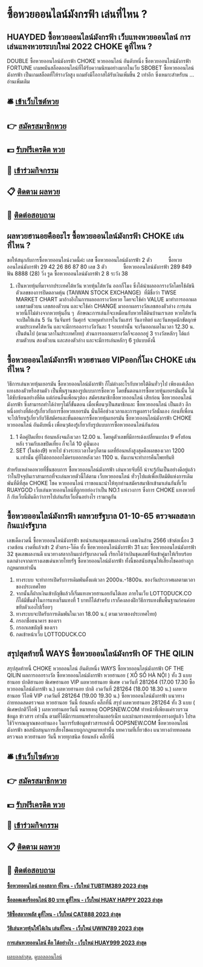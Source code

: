 # ซื้อหวยออนไลน์มังกรฟ้า เล่นที่ไหน ?
## HUAYDED ซื้อหวยออนไลน์มังกรฟ้า เว็บแทงหวยออนไลน์ การเล่นแทงหวยระบบใหม่ 2022 CHOKE ดูที่ไหน ?
DOUBLE ซื้อหวยออนไลน์มังกรฟ้า CHOKE หวยออนไลน์ อันดับหนึ่ง ซื้อหวยออนไลน์มังกรฟ้า FORTUNE เกมพนันสล็อตออนไลน์ที่ได้รับความนิยมอย่างมากในเว็บ SBOBET ซื้อหวยออนไลน์มังกรฟ้า เป็นเกมสล็อตที่ให้รางวัลสูง แถมยังมีโอกาสได้รับเงินเพิ่มขึ้น 2 เท่าอีก ซึ่งเหมาะสำหรับน … อ่านเพิ่มเติม

## 🛎 [เข้าเว็บไซต์หวย](https://bit.ly/3BG5bNw)
## 👉 [สมัครสมาชิกหวย](https://bit.ly/3BG5bNw)
## 💵 [รับฟรีเครดิต หวย](https://bit.ly/3C3mvgS)
## 👑 [เข้าร่วมกิจกรรม](https://bit.ly/3C3mvgS)
## 📋 [ติดตาม ผลหวย](https://bit.ly/3C3mvgS)
## 📱 [ติดต่อสอบถาม](https://bit.ly/3C3mvgS)

## ผลหวยฮานอยคืออะไร ซื้อหวยออนไลน์มังกรฟ้า CHOKE เล่นที่ไหน ?
ขอให้สนุกกับการซื้อหวยออนไลน์งวดนี้ค่ะ
เลข ซื้อหวยออนไลน์มังกรฟ้า 2 ตัว           ซื้อหวยออนไลน์มังกรฟ้า 29 42 26 86 87 80
เลข 3 ตัว           ซื้อหวยออนไลน์มังกรฟ้า 289 849
ฟัน 8888 (28)
วิ่ง รูด ซื้อหวยออนไลน์มังกรฟ้า 2 8
ระวัง 38
1. เป็นหวยหุ้นที่มาจากประเทศไต้หวัน หวยหุ้นไต้หวัน ออกกี่โมง ซึ่งได้นำผลออกรางวัลโดยใช้ดัชนีตัวเลขของการปิดตลาดหุ้น (TAIWAN STOCK EXCHANGE)​  ที่มีชื่อว่า TWSE MARKET CHART มาอ้างอิงในการผลออกรางวัลหวย โดยจะใช้ค่า VALUE มาทำการออกผลเลขสามตัวบน เลขสองตัวบน และจะใช้ค่า CHANGE มาออกผลรางวัลเลขสองตัวล่าง การเล่นหวยนี้ก็ไม่ต่างจากหวยหุ้นอื่น ๆ  ลักษณะการเล่นก็จะเหมือนกับหวยใต้ดินบ้านเราเลย หวยไต้หวันจะเปิดให้เล่น 5 วัน วันจันทร์ วันศุกร์ จะหยุดทำการในวันเสาร์ วันอาทิตย์ และวันหยุดนักขัตฤกษ์ตามประเทศไต้หวัน และจะมีการออกรางวัลวันละ 1 รอบเท่านั้น จะเริ่มออกผลในเวลา 12.30 น. เป็นต้นไป (ตามเวลาในประเทศไทย) ส่วนการออกผลรางวัลก็จะออกอยู่ 3 รางวัลหลักๆ ได้แก่ สามตัวบน สองตัวบน และสองตัวล่าง และจะมีการเล่นหลักๆ 6 รูปแบบดังนี้

## ซื้อหวยออนไลน์มังกรฟ้า หวยฮานอย VIPออกกี่โมง CHOKE เล่นที่ไหน ?
วิธีการเล่นหวยหุ้นเยอรมัน ซื้อหวยออนไลน์มังกรฟ้า ก็ไม่ต่างอะไรกับหวยใต้ดินทั่วๆไป เพียงเเค่เลือกเเทงสองตัวหรือสามตัว เป็นพื้นฐานของรูปแบบการซื้อหวย โดยขั้นตอนการซื้อหวยหุ้นเยอรมันนั้น ไม่ได้ซับซ้อนอย่างที่คิด แต่ก่อนอื่นเพื่อนๆต้อง สมัครสมาชิกซื้อหวยออนไลน์ เสียก่อน ซื้อหวยออนไลน์มังกรฟ้า ซึ่งสามารถทำได้ง่ายๆไม่กี่ขั้นตอน เมื่อเพื่อนๆเป็นสมาชิกและ ซื้อหวยออนไลน์ เป็นแล้ว อีกหนึ่งอย่างที่ต้องรู้เกี่ยวกับการซื้อหวยเยอรมัน นั่นก็คือช่วงเวลาและการดูผลรางวัลนั่นเอง
ก่อนที่เพื่อนจะไปเรียนรู้เกี่ยวกับวิธีสมัครและขั้นตอนการซื้อหวยหุ้นเยอรมัน ซื้อหวยออนไลน์มังกรฟ้า CHOKE หวยออนไลน์ อันดับหนึ่ง เพื่อนๆต้องรู้เกี่ยวกับรูปแบบการซื้อหวยออนไลน์กันก่อน
1. 1 คือคู่ปิดเที่ยง ย้อนหลังจนถึงเวลา 12.00 น. โดยดูตัวเลขที่มีการเด้งเปลี่ยนแปลง 9 ครั้งย้อนหลัง รวมกับเลขปิดเที่ยง ก็จะได้ 10 คู่นั่นเอง
2. SET (ในช่อง9) หายไป ช่วงระยะเวลาใดๆก็ตาม ผลที่ย้อนหลังสูงสุดคือผลของเวลา 1200 น.เท่านั้น คู่ที่ไม่ออกออกไม่ครบออกหลังเวลา 1100 น. ทีมงานจะทำการคืนโพยทันที

สำหรับเหล่าคอหวยที่ชื่นชอบการ ซื้อหวยออนไลน์มังกรฟ้า เล่นหวยจับยี่กี น่าจะรู้กันเป็นอย่างดีอยู่แล้วว่าในปัจจุบันเราสามารถที่จะเล่นหวยตัวนี้ได้ตาม เว็บหวยออนไลน์ ทั่วๆไปแต่เพื่อเปิดมิติแห่งการเดิมพันที่ดีที่สุด CHOKE โชค หวยออนไลน์ เราขอแนะนำให้ทุกท่านสมัครสมาชิกเข้ามาเล่นกันที่เว็บ RUAYGOD เว็บเล่นหวยออนไลน์ที่ถูกยกย่องว่าเป็น NO.1 แห่งวงการ ซึ่งการ CHOKE แทงหวยยี่กี กับเว็บนี้มันดีกว่าการไปเล่นกับเว็บอื่นอย่างไร เรามาดูกัน

## ซื้อหวยออนไลน์มังกรฟ้า ผลหวยรัฐบาล 01-10-65 ตรวจผลสลากกินแบ่งรัฐบาล
เลขเด็ดงวดนี้ ซื้อหวยออนไลน์มังกรฟ้า ขอนำเสนอชุดเลขผลงานดี เลขเงินล้าน 2566 เข้าต่อเนื่อง 3 งวดซ้อน งวดที่แล้วเข้า 2 ตัวตรง-โต๊ด ทั้ง ซื้อหวยออนไลน์มังกรฟ้า 31 และ ซื้อหวยออนไลน์มังกรฟ้า 32 ชุดเลขผลงานดี แนวทางสลากกินแบ่งรัฐบาลงวดนี้ เรียกได้ว่าเป้นชุดเลขที่จับเข้าคู่มาให้เรียบร้อย แตกต่างจากตารางเลขเด่นหวยไทยรัฐ ซื้อหวยออนไลน์มังกรฟ้า ทั้งนี้ขอสนับสนุนให้เสี่ยงโชคอย่างถูกกฎหมายเท่านั้น
1. ทางระบบ จะทำการเปิดรับการเดิมพันตั้งแต่เวลา 2000น.-1800น. ของวันประกาศผลตามเวลาของประเทศไทย
2. จากนั้นก็ฝากเงินเข้าบัญชีแล้วก็เริ่มแทงหวยฮานอยกันได้เลย ภายในเว็บ LOTTODUCK.CO ก็ได้มีขั้นต่ำในการแทงเริ่มแทงที่ 1 บาทก็ได้สำหรับ เราก็คงลองฝึกวิธีการแทงขั้นพื้นฐานก่อนค่อยขยับตัวเองไปเรื่อยๆ
3. ทางระบบจะปิดรับการเดิมพันในเวลา 18.00 น.( ตามเวลาของประเทศไทย)
4. กรอกชื่อธนาคาร ของเรา
5. กรอกเลขบัญชี ของเรา
6. กดเข้าหน้าเว็บ LOTTODUCK.CO

## สรุปสุดท้ายนี้ WAYS ซื้อหวยออนไลน์มังกรฟ้า OF THE QILIN
สรุปสุดท้ายนี้ CHOKE หวยออนไลน์ อันดับหนึ่ง WAYS ซื้อหวยออนไลน์มังกรฟ้า OF THE QILIN ผลการออกรางวัล ซื้อหวยออนไลน์มังกรฟ้า หวยฮานอย ( XỔ SỐ HÀ NỘI ) ทั้ง 3 แบบ ฮานอย ปกติฮานอย พิเศษฮานอย VIP
ผลหวยฮานอย พิเศษ งวดวันที่ 281264 (17.00 17.30 ซื้อหวยออนไลน์มังกรฟ้า น.)
ผลหวยฮานอย ปกติ งวดวันที่ 281264 (18.00 18.30 น.)
ผลหวยฮานอย วีไอพี VIP งวดวันที่ 281264 (19.00 19.30 น.)
 ซื้อหวยออนไลน์มังกรฟ้า แนวทางถ่ายทอดสดตรวจผล หวยฮานอย วันนี้ ย้อนหลัง คลิ๊กที่นี่ 
สรุป ผลหวยฮานอย 281264 ทั้ง 3 แบบ ( พิเศษปกติวีไอพี ) ผลหวยฮานอยวันนี้
หมายเหตุ OOPSNEW.COM ทำหน้าที่เพียงแค่รวบรวมข้อมูล ข่าวสาร เท่านั้น ตามที่ได้มีการเผยแพร่ทางอินเตอร์เน็ท และผ่านทางหลายช่องทางอยู่แล้ว โปรดใช้วิจารณญาณของท่านเอง ในการรับข้อมูลข่าวสารเหล่านี้ OOPSNEW.COM ซื้อหวยออนไลน์มังกรฟ้า ขอสนับสนุนการเสี่ยงโชคแบบถูกกฎหมายเท่านั้น
บทความที่เกี่ยวข้อง
แนวทางถ่ายทอดสดตรวจผล หวยฮานอย วันนี้ หวยทุกชนิด ย้อนหลัง คลิ๊กที่นี่

## 🛎 [เข้าเว็บไซต์หวย](https://bit.ly/3BG5bNw)
## 👉 [สมัครสมาชิกหวย](https://bit.ly/3BG5bNw)
## 💵 [รับฟรีเครดิต หวย](https://bit.ly/3C3mvgS)
## 👑 [เข้าร่วมกิจกรรม](https://bit.ly/3C3mvgS)
## 📋 [ติดตาม ผลหวย](https://bit.ly/3C3mvgS)
## 📱 [ติดต่อสอบถาม](https://bit.ly/3C3mvgS)

#### [ซื้อหวยออนไลน์ กองสลาก ที่ไหน - เว็บใหม่ TUBTIM389 2023 ล่าสุด](https://atom.io/themes/ซื้อหวยออนไลน์%20กองสลาก%20ที่ไหน%20-%20เว็บใหม่%20tubtim389%202023%20ล่าสุด)
#### [ซื้อลอตเตอรี่ออนไลน์ 80 บาท ดูที่ไหน - เว็บใหม่ HUAY HAPPY 2023 ล่าสุด](https://atom.io/themes/ซื้อลอตเตอรี่ออนไลน์%2080%20บาท%20ดูที่ไหน%20-%20เว็บใหม่%20huay%20happy%202023%20ล่าสุด)
#### [วิธีซื้อสลากพลัส ดูที่ไหน - เว็บใหม่ CAT888 2023 ล่าสุด](https://atom.io/themes/วิธีซื้อสลากพลัส%20ดูที่ไหน%20-%20เว็บใหม่%20cat888%202023%20ล่าสุด)
#### [วิธีเล่นหวยหุ้นให้ได้เงิน เล่นที่ไหน - เว็บใหม่ UWIN789 2023 ล่าสุด](https://atom.io/themes/วิธีเล่นหวยหุ้นให้ได้เงิน%20เล่นที่ไหน%20-%20เว็บใหม่%20uwin789%202023%20ล่าสุด)
#### [การเล่นหวยออนไลน์ คือ ได้อย่างไร - เว็บใหม่ HUAY999 2023 ล่าสุด](https://atom.io/themes/การเล่นหวยออนไลน์%20คือ%20ได้อย่างไร%20-%20เว็บใหม่%20huay999%202023%20ล่าสุด)

[ผลบอลล่าสุด](https://siamsport.tv "ผลบอลล่าสุด"), [ดูบอลออนไลน์](https://siamsport.tv/ดูบอลสด "ดูบอลออนไลน์")